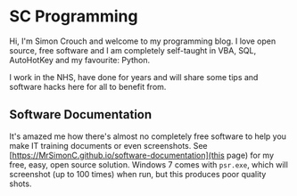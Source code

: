 # SC Programming
Hi, I'm Simon Crouch and welcome to my programming blog.
I love open source, free software and I am completely self-taught in VBA, SQL, AutoHotKey and my favourite: Python.

I work in the NHS, have done for years and will share some tips and software hacks here for all to benefit from.

## Software Documentation
It's amazed me how there's almost no completely free software to help you make IT training documents or even 
screenshots. See [https://MrSimonC.github.io/software-documentation](this page) for my free, easy, open source solution.
Windows 7 comes with `psr.exe`, which will screenshot (up to 100 times) when run, but this produces poor
 quality shots.

